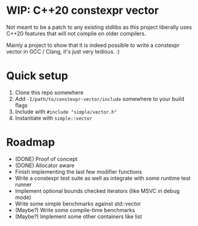 # WIP: C++20 constexpr vector

Not meant to be a patch to any existing stdlibs
as this project liberally uses C++20 features
that will not compile on older compilers.

Mainly a project to show that it is indeed possible
to write a constexpr vector in GCC / Clang, it's just very tedious. :)

# Quick setup

1) Clone this repo somewhere
2) Add `-I/path/to/constexpr-vector/include` somewhere to your build flags
3) Include with `#include "simple/vector.h"`
4) Instantiate with `simple::vector`

# Roadmap

- (DONE) Proof of concept
- (DONE) Allocator aware
- Finish implementing the last few modifier functions
- Write a constexpr test suite as well as integrate with some runtime test runner
- Implement optional bounds checked iterators (like MSVC in debug mode)
- Write some simple benchmarks against std::vector
- (Maybe?) Write some compile-time benchmarks
- (Maybe?) Implement some other containers like list
